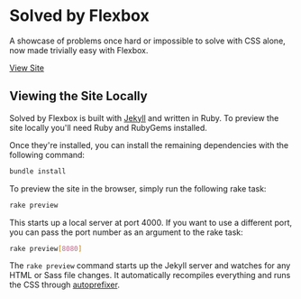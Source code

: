 # Solved by Flexbox

A showcase of problems once hard or impossible to solve with CSS alone, now made trivially easy with Flexbox.

[View Site](http://flexbox.ru/)

## Viewing the Site Locally

Solved by Flexbox is built with [Jekyll](http://jekyllrb.com/) and written in Ruby. To preview the site locally you'll need Ruby and RubyGems installed.

Once they're installed, you can install the remaining dependencies with the following command:

```sh
bundle install
```

To preview the site in the browser, simply run the following rake task:

```sh
rake preview
```

This starts up a local server at port 4000. If you want to use a different port, you can pass the port number as an argument to the rake task:

```sh
rake preview[8080]
```

The `rake preview` command starts up the Jekyll server and watches for any HTML or Sass file changes. It automatically recompiles everything and runs the CSS through [autoprefixer](https://github.com/ai/autoprefixer).
